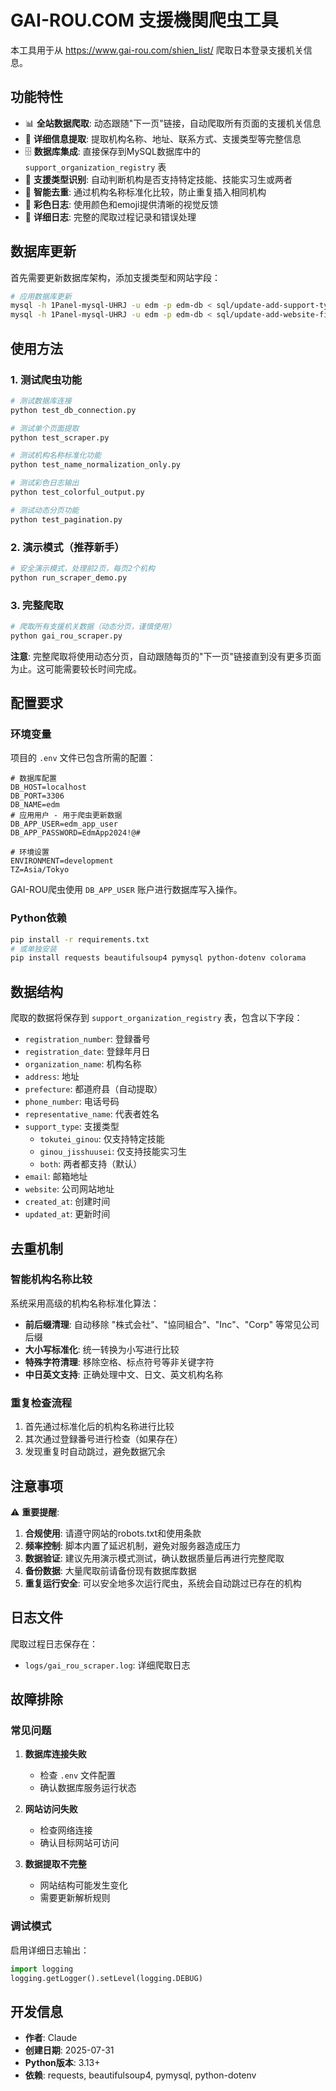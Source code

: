 # GAI-ROU.COM 支援機関爬虫工具

本工具用于从 https://www.gai-rou.com/shien_list/ 爬取日本登录支援机关信息。

## 功能特性

- 📊 **全站数据爬取**: 动态跟随"下一页"链接，自动爬取所有页面的支援机关信息
- 🏢 **详细信息提取**: 提取机构名称、地址、联系方式、支援类型等完整信息  
- 🗄️ **数据库集成**: 直接保存到MySQL数据库中的 `support_organization_registry` 表
- 🎯 **支援类型识别**: 自动判断机构是否支持特定技能、技能实习生或两者
- 🔄 **智能去重**: 通过机构名称标准化比较，防止重复插入相同机构
- 🎨 **彩色日志**: 使用颜色和emoji提供清晰的视觉反馈
- 📝 **详细日志**: 完整的爬取过程记录和错误处理

## 数据库更新

首先需要更新数据库架构，添加支援类型和网站字段：

```bash
# 应用数据库更新
mysql -h 1Panel-mysql-UHRJ -u edm -p edm-db < sql/update-add-support-type.sql
mysql -h 1Panel-mysql-UHRJ -u edm -p edm-db < sql/update-add-website-field.sql
```

## 使用方法

### 1. 测试爬虫功能

```bash
# 测试数据库连接
python test_db_connection.py

# 测试单个页面提取
python test_scraper.py

# 测试机构名称标准化功能
python test_name_normalization_only.py

# 测试彩色日志输出
python test_colorful_output.py

# 测试动态分页功能
python test_pagination.py
```

### 2. 演示模式（推荐新手）

```bash
# 安全演示模式，处理前2页，每页2个机构
python run_scraper_demo.py
```

### 3. 完整爬取

```bash
# 爬取所有支援机关数据（动态分页，谨慎使用）
python gai_rou_scraper.py
```

**注意**: 完整爬取将使用动态分页，自动跟随每页的"下一页"链接直到没有更多页面为止。这可能需要较长时间完成。

## 配置要求

### 环境变量
项目的 `.env` 文件已包含所需的配置：

```env
# 数据库配置
DB_HOST=localhost
DB_PORT=3306
DB_NAME=edm
# 应用用户 - 用于爬虫更新数据
DB_APP_USER=edm_app_user
DB_APP_PASSWORD=EdmApp2024!@#

# 环境设置
ENVIRONMENT=development
TZ=Asia/Tokyo
```

GAI-ROU爬虫使用 `DB_APP_USER` 账户进行数据库写入操作。

### Python依赖
```bash
pip install -r requirements.txt
# 或单独安装
pip install requests beautifulsoup4 pymysql python-dotenv colorama
```

## 数据结构

爬取的数据将保存到 `support_organization_registry` 表，包含以下字段：

- `registration_number`: 登録番号
- `registration_date`: 登録年月日  
- `organization_name`: 机构名称
- `address`: 地址
- `prefecture`: 都道府县（自动提取）
- `phone_number`: 电话号码
- `representative_name`: 代表者姓名
- `support_type`: 支援类型
  - `tokutei_ginou`: 仅支持特定技能
  - `ginou_jisshuusei`: 仅支持技能实习生
  - `both`: 两者都支持（默认）
- `email`: 邮箱地址
- `website`: 公司网站地址
- `created_at`: 创建时间
- `updated_at`: 更新时间

## 去重机制

### 智能机构名称比较
系统采用高级的机构名称标准化算法：

- **前后缀清理**: 自动移除 "株式会社"、"協同組合"、"Inc"、"Corp" 等常见公司后缀
- **大小写标准化**: 统一转换为小写进行比较
- **特殊字符清理**: 移除空格、标点符号等非关键字符
- **中日英文支持**: 正确处理中文、日文、英文机构名称

### 重复检查流程
1. 首先通过标准化后的机构名称进行比较
2. 其次通过登録番号进行检查（如果存在）
3. 发现重复时自动跳过，避免数据冗余

## 注意事项

⚠️ **重要提醒**:

1. **合规使用**: 请遵守网站的robots.txt和使用条款
2. **频率控制**: 脚本内置了延迟机制，避免对服务器造成压力
3. **数据验证**: 建议先用演示模式测试，确认数据质量后再进行完整爬取
4. **备份数据**: 大量爬取前请备份现有数据库数据
5. **重复运行安全**: 可以安全地多次运行爬虫，系统会自动跳过已存在的机构

## 日志文件

爬取过程日志保存在：
- `logs/gai_rou_scraper.log`: 详细爬取日志

## 故障排除

### 常见问题

1. **数据库连接失败**
   - 检查 `.env` 文件配置
   - 确认数据库服务运行状态

2. **网站访问失败**  
   - 检查网络连接
   - 确认目标网站可访问

3. **数据提取不完整**
   - 网站结构可能发生变化
   - 需要更新解析规则

### 调试模式

启用详细日志输出：
```python
import logging
logging.getLogger().setLevel(logging.DEBUG)
```

## 开发信息

- **作者**: Claude
- **创建日期**: 2025-07-31
- **Python版本**: 3.13+
- **依赖**: requests, beautifulsoup4, pymysql, python-dotenv